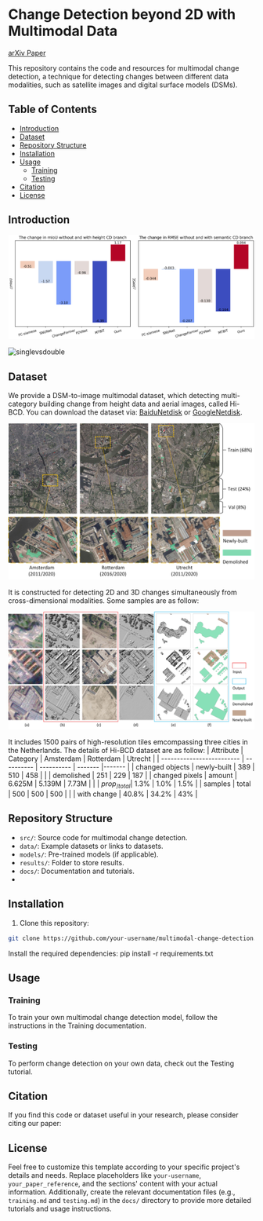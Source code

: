 # Change Detection beyond 2D with Multimodal Data

[arXiv Paper](https://google.com)

This repository contains the code and resources for multimodal change detection, a technique for detecting changes between different data modalities, such as satellite images and digital surface models (DSMs). 

## Table of Contents
- [Introduction](#introduction)
- [Dataset](#dataset)
- [Repository Structure](#repository-structure)
- [Installation](#installation)
- [Usage](#usage)
  - [Training](#training)
  - [Testing](#testing)
- [Citation](#citation)
- [License](#license)

<a name="introduction"></a>
## Introduction

![compare](/utils/src/fig1_compare.jpg "compare")




![singlevsdouble](/utils/src/singlevsdouble.jpg "singlevsdouble")


<a name="dataset"></a>
## Dataset
We provide a DSM-to-image multimodal dataset, which detecting multi-category building change from height data and aerial images, called Hi-BCD. You can download the dataset via: [BaiduNetdisk](https://google.com) or [GoogleNetdisk](https://google.com).

![Data](/utils/src/data1.jpg "Data")

It is constructed for detecting 2D and 3D changes simultaneously from cross-dimensional modalities. Some samples are as follow:

 ![Data_sample](/utils/src/data_sample.jpg "Data_sample")

It includes 1500 pairs of high-resolution tiles emcompassing three cities in the Netherlands. The details of Hi-BCD dataset are as follow:
| Attribute                 | Category       | Amsterdam | Rotterdam | Utrecht |
| ------------------------- | ---------- | ---------- | ------- |------- |
|   changed objects         | newly-built    | 389        | 510        | 458     |
|                           | demolished     | 251        | 229        | 187     |
|   changed pixels          | amount         | 6.625M     | 5.139M     | 7.73M   |
|                           | $prop_{/total}$| 1.3%       | 1.0%       | 1.5%    |
|    samples                | total          | 500        | 500        | 500     |
|                           | with change    | 40.8%      | 34.2%      | 43%     |











<a name="repository-structure"></a>
## Repository Structure

- `src/`: Source code for multimodal change detection.
- `data/`: Example datasets or links to datasets.
- `models/`: Pre-trained models (if applicable).
- `results/`: Folder to store results.
- `docs/`: Documentation and tutorials.
- 
<a name="installation"></a>
## Installation

1. Clone this repository:

```bash
git clone https://github.com/your-username/multimodal-change-detection.git
```
Install the required dependencies:
pip install -r requirements.txt

## Usage

<a name="training"></a>
### Training
To train your own multimodal change detection model, follow the instructions in the Training documentation.

<a name="testing"></a>
### Testing
To perform change detection on your own data, check out the Testing tutorial.


<a name="citation"></a>
## Citation

If you find this code or dataset useful in your research, please consider citing our paper:

<a name="license"></a>
## License

Feel free to customize this template according to your specific project's details and needs. Replace placeholders like `your-username`, `your_paper_reference`, and the sections' content with your actual information. Additionally, create the relevant documentation files (e.g., `training.md` and `testing.md`) in the `docs/` directory to provide more detailed tutorials and usage instructions.


